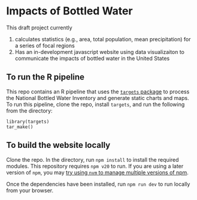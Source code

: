 # Impacts of Bottled Water

This draft project currently
1) calculates statistics (e.g., area, total population, mean precipitation) for a series of focal regions
2) Has an in-development javascript website using data visualizaiton to communicate the impacts of bottled water in the United States

## To run the R pipeline
This repo contains an R pipeline that uses the [`targets` package](https://books.ropensci.org/targets/) to process the National Bottled Water Inventory and generate static charts and maps. To run this pipeline, clone the repo, install `targets`, and run the following from the directory:
```
library(targets)
tar_make()
```

## To build the website locally
Clone the repo. In the directory, run `npm install` to install the required modules. This repository requires `npm v20` to run. If you are using a later version of `npm`, you may [try using `nvm` to manage multiple versions of npm](https://betterprogramming.pub/how-to-change-node-js-version-between-projects-using-nvm-3ad2416bda7e).

Once the dependencies have been installed, run `npm run dev` to run locally from your browser.
